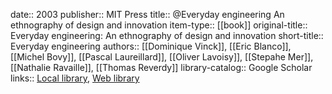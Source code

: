 date:: 2003
publisher:: MIT Press
title:: @Everyday engineering An ethnography of design and innovation
item-type:: [[book]]
original-title:: Everyday engineering: An ethnography of design and innovation
short-title:: Everyday engineering
authors:: [[Dominique Vinck]], [[Eric Blanco]], [[Michel Bovy]], [[Pascal Laureillard]], [[Oliver Lavoisy]], [[Stepahe Mer]], [[Nathalie Ravaille]], [[Thomas Reverdy]]
library-catalog:: Google Scholar
links:: [Local library](zotero://select/library/items/849EMR6E), [Web library](https://www.zotero.org/users/6520516/items/849EMR6E)
